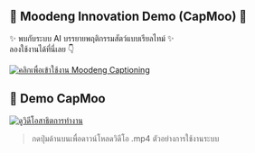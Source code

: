 ## 🚀 Moodeng Innovation Demo (CapMoo) 🦛

✨ พบกับระบบ AI บรรยายพฤติกรรมสัตว์แบบเรียลไทม์ ✨  
ลองใช้งานได้ที่นี่เลย 👇  

[![คลิกเพื่อเข้าใช้งาน Moodeng Captioning](https://img.shields.io/badge/🦛_ทดลองใช้ระบบ_CAPMOO-5cb85c?style=for-the-badge)](https://capmoo-innovation.streamlit.app/)

## 🎥 Demo CapMoo

[![ดูวิดีโอสาธิตการทำงาน](https://img.shields.io/badge/▶️_ดูวิดีโอสาธิต-CapMoo-blue?style=for-the-badge)](./Cap-Moo-Demo.mp4)

> กดปุ่มด้านบนเพื่อดาวน์โหลดวิดีโอ .mp4 ตัวอย่างการใช้งานระบบ
